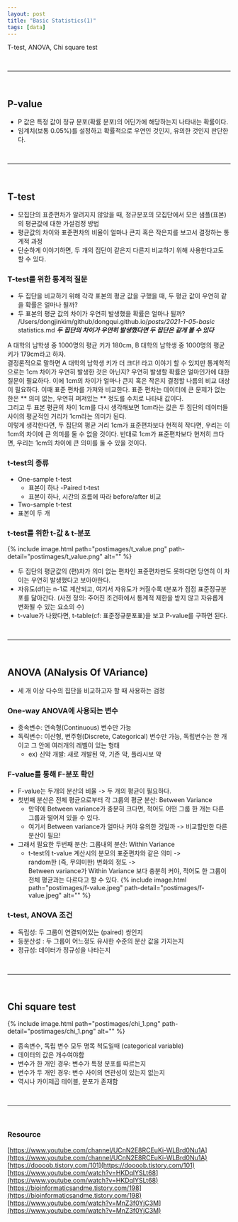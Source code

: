 ```yaml
---
layout: post
title: "Basic Statistics(1)"
tags: [data]
---
```

T-test, ANOVA,  Chi square test

<br>
<hr>
<br>

## P-value
- P 값은 특정 값이 정규 분포(확률 분포)의 어딘가에 해당하는지 나타내는 확률이다.
- 임계치(보통 0.05%)를 설정하고 확률적으로 우연인 것인지, 유의한 것인지 판단한다. 

<br>
<hr>
<br>

## T-test
- 모집단의 표준편차가 알려지지 않았을 때, 정규분포의 모집단에서 모은 샘플(표본)의 평균값에 대한 가설검정 방법
- 평균값의 차이와 표준편차의 비율이 얼마나 큰지 혹은 작은지를 보고서 결정하는 통계적 과정
- 단순하게 이야기하면, 두 개의 집단이 같은지 다른지 비교하기 위해 사용한다고도 할 수 있다.

### T-test를 위한 통계적 질문
- 두 집단을 비교하기 위해 각각 표본의 평균 값을 구했을 때, 두 평균 값이 우연히 같을 확률은 얼마나 될까?
- 두 표본의 평균 값의 차이가 우연히 발생했을 확률은 얼마나 될까?<br>/Users/dongjinkim/github/dongqui.github.io/_posts/2021-1-05-basic_ statistics.md
***두 집단의 차이가 우연히 발생했다면 두 집단은 같게 볼 수 있다***

A 대학의 남학생 중 1000명의 평균 키가 180cm, B 대학의 남학생 중 1000명의 평균 키가 179cm라고 하자.<br> 
결정론적으로 말하면 A 대학의 남학생 키가 더 크다! 라고 이야기 할 수 있지만 통계학적으로는 1cm 차이가 우연히 발생한 것은 아닌지? 우연히 발생할 확률은 얼마인가에 대한 질문이 필요하다.
이에 1cm의 차이가 얼마나 큰지 혹은 작은지 결정할 나름의 비교 대상이 필요하다. 이때 표준 편차를 가져와 비교한다. 표준 편차는 데이터에 큰 문제가 없는 한은 ** 의미 없는, 우연히 퍼져있는 ** 정도를 수치로 나타내 값이다.<br>
그리고 두 표본 평균의 차이 1cm를 다시 생각해보면 1cm라는 값은 두 집단의 데이터들 사이의 평균적인 거리가 1cm라는 의미가 된다.<br>
이렇게 생각한다면, 두 집단의 평균 거리 1cm가 표준편차보다 현적히 작다면, 우리는 이 1cm의 차이에 큰 의미를 둘 수 없을 것이다. 반대로 1cm가 표준편차보다 현저히 크다면, 우리는 1cm의 차이에 큰 의미를 둘 수 있을 것이다.

### t-test의 종류
- One-sample t-test
    - 표본이 하나
-Paired t-test
    - 표본이 하나, 시간의 흐름에 따라 before/after 비교
- Two-sample t-test
 - 표본이 두 개
 
### t-test를 위한 t-값 & t-분포
{% include image.html path="postimages/t_value.png" path-detail="postimages/t_value.png" alt="" %}

- 두 집단의 평균값의 (편)차가 의미 없는 편차인 표준편차만도 못하다면 당연히 이 차이는 우연히 발생했다고 보아야한다.
- 자유도(df)는 n-1로 계산되고, 여기서 자유도가 커질수록 t분포가 점점 표준정규분포를 닮아간다.
    (사전 정의: 주어진 조건하에서 통계적 제한을 받지 않고 자유롭게 변화될 수 있는 요소의 수)
- t-value가 나왔다면, t-table(cf: 표준정규분포표)을 보고 P-value를 구하면 된다.

<br>
<hr>
<br>

## ANOVA (ANalysis Of VAriance)
- 세 개 이상 다수의 집단을 비교하고자 할 때 사용하는 검정

### One-way ANOVA에 사용되는 변수
- 종속변수: 연속형(Continuous) 변수만 가능
- 독릭변수: 이산형, 변주형(Discrete, Categorical) 변수만 가능, 독립변수는 한 개이고 그 안에 여러개의 레벨이 있는 형태
    - ex) 신약 개발: 새로 개발된 약, 기존 약, 플라시보 약 

### F-value를 통해 F-분포 확인
- F-value는 두개의 분산의 비율 -> 두 개의 평균이 필요하다.
- 첫번째 분산은 전체 평균으로부터 각 그룹의 평균 분산: Between Variance
    - 만약에 Between variance가 충분히 크다면, 적어도 어떤 그룹 한 개는 다른 그룹과 떨어져 있을 수 있다.
    - 여기서 Between variance가 얼마나 커야 유의한 것일까 -> 비교할만한 다른 분산이 필요!
- 그래서 필요한 두번째 분산: 그룹내의 분산: Within Variance
    - t-test의 t-value 계산시의 분모의 표준편차와 같은 의미 -> <br>
    random한 (즉, 무의미한) 변화의 정도 -> <br>
    Between variance가 Within Variance 보다 충분히 커야, 적어도 한 그룹이 전체 평균과는 다르다고 할 수 있다.
{% include image.html path="postimages/f-value.jpeg" path-detail="postimages/f-value.jpeg" alt="" %}
        
### t-test, ANOVA 조건
- 독립성: 두 그룹이 연결되어있는 (paired) 쌍인지
- 등분산성 : 두 그룹이 어느정도 유사한 수준의 분산 값을 가지는지
- 정규성: 데이터가 정규성을 나타는지

<br>
<hr>
<br>

## Chi square test
{% include image.html path="postimages/chi_1.png" path-detail="postimages/chi_1.png" alt="" %}
- 종속변수, 독립 변수 모두 명목 척도일때 (categorical variable)
- 데이터의 값은 개수여야함
- 변수가 한 개인 경우: 변수가 특정 분포를 따르는지
- 변수가 두 개인 경우: 변수 사이의 연관성이 있는지 없는지
- 역시나 카이제곱 테이블, 분포가 존재함

<br>
<hr>
<br>

### Resource
[https://www.youtube.com/channel/UCnN2E8RCEuKi-WLBrd0Nu1A](https://www.youtube.com/channel/UCnN2E8RCEuKi-WLBrd0Nu1A)
[https://doooob.tistory.com/101](https://doooob.tistory.com/101)<br>
[https://www.youtube.com/watch?v=HKDqlYSLt68](https://www.youtube.com/watch?v=HKDqlYSLt68)
[https://bioinformaticsandme.tistory.com/198](https://bioinformaticsandme.tistory.com/198)<br>
[https://www.youtube.com/watch?v=MnZ3f0YjC3M](https://www.youtube.com/watch?v=MnZ3f0YjC3M)
